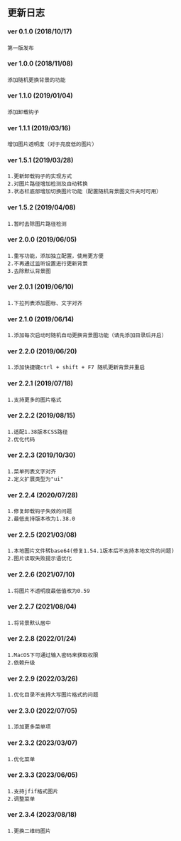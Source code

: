 <!--
 * @Description: 
 * @Author: czw
 * @Date: 2022-07-05 20:09:56
 * @FilePath: \vscode-background-cover\CHANGELOG.md
-->
## 更新日志

#### ver 0.1.0 (2018/10/17)
	第一版发布

#### ver 1.0.0 (2018/11/08)
	添加随机更换背景的功能

#### ver 1.1.0 (2019/01/04)
	添加卸载钩子

#### ver 1.1.1 (2019/03/16)
	增加图片透明度（对于亮度低的图片）
	
#### ver 1.5.1 (2019/03/28)
	1.更新卸载钩子的实现方式
    2.对图片路径增加检测及自动转换
    3.状态栏底部增加切换图片功能（配置随机背景图文件夹时可用）

#### ver 1.5.2 (2019/04/08)
	1.暂时去除图片路径检测

#### ver 2.0.0 (2019/06/05)
	1.重写功能，添加独立配置，使用更方便
    2.不再通过监听设置进行更新背景
    3.去除默认背景图

#### ver 2.0.1 (2019/06/10)
	1.下拉列表添加图标、文字对齐
	
#### ver 2.1.0 (2019/06/14)
	1.添加每次启动时随机自动更换背景图功能（请先添加目录后开启）

#### ver 2.2.0 (2019/06/20)
	1.添加快捷键ctrl + shift + F7 随机更新背景并重启
	
#### ver 2.2.1 (2019/07/18)
	1.支持更多的图片格式

#### ver 2.2.2 (2019/08/15)
	1.适配1.38版本CSS路径
	2.优化代码

#### ver 2.2.3 (2019/10/30)
	1.菜单列表文字对齐
    2.定义扩展类型为"ui"

#### ver 2.2.4 (2020/07/28)
	1.修复卸载钩子失效的问题
    2.最低支持版本改为1.38.0

#### ver 2.2.5 (2021/03/08)
	1.本地图片文件转base64(修复1.54.1版本后不支持本地文件的问题)
    2.图片读取失败提示语优化

#### ver 2.2.6 (2021/07/10)
	1.将图片不透明度最低值改为0.59

#### ver 2.2.7 (2021/08/04)
	1.将背景默认居中

#### ver 2.2.8 (2022/01/24)
	1.MacOS下可通过输入密码来获取权限
	2.依赖升级

#### ver 2.2.9 (2022/03/26)

    1.优化目录不支持大写图片格式的问题

#### ver 2.3.0 (2022/07/05)

    1.添加更多菜单项

#### ver 2.3.2 (2023/03/07)

    1.优化菜单

#### ver 2.3.3 (2023/06/05)

    1.支持jfif格式图片
	2.调整菜单
#### ver 2.3.4 (2023/08/18)

    1.更换二维码图片